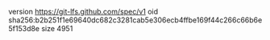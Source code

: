 version https://git-lfs.github.com/spec/v1
oid sha256:b2b251f1e69640dc682c3281cab5e306ecb4ffbe169f44c266c66b6e5f153d8e
size 4951
